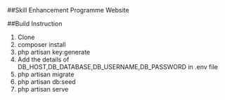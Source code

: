##Skill Enhancement Programme Website

##Build Instruction
1. Clone<br>
2. composer install<br>
3. php artisan key:generate<br>
4. Add the details of DB_HOST,DB_DATABASE,DB_USERNAME,DB_PASSWORD in .env file<br>
5. php artisan migrate<br>
6. php artisan db:seed<br>
7. php artisan serve<br>